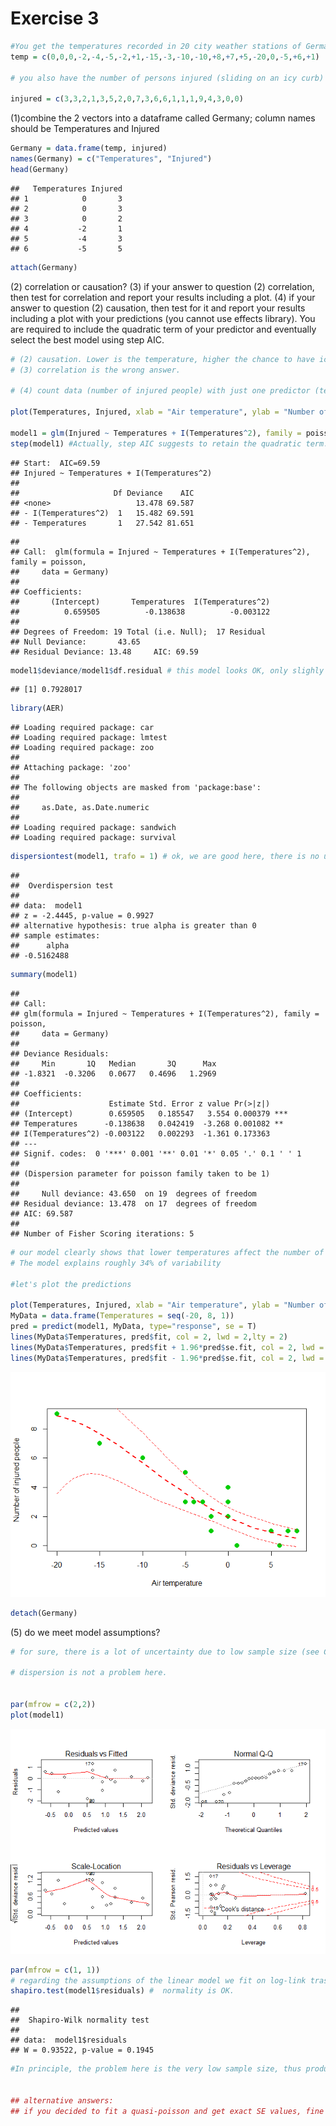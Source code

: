 # Exercise 3



```r
#You get the temperatures recorded in 20 city weather stations of Germany on Dec 25 2013
temp = c(0,0,0,-2,-4,-5,-2,+1,-15,-3,-10,-10,+8,+7,+5,-20,0,-5,+6,+1)

# you also have the number of persons injured (sliding on an icy curb) the same day in a buffer area of 2 km around each weather station

injured = c(3,3,2,1,3,5,2,0,7,3,6,6,1,1,1,9,4,3,0,0)
```

(1)combine the 2 vectors into a dataframe called Germany; column names should be Temperatures and Injured


```r
Germany = data.frame(temp, injured)
names(Germany) = c("Temperatures", "Injured")
head(Germany)
```

```
##   Temperatures Injured
## 1            0       3
## 2            0       3
## 3            0       2
## 4           -2       1
## 5           -4       3
## 6           -5       5
```

```r
attach(Germany)
```

(2) correlation or causation?
(3) if your answer to question (2) correlation, then test for correlation and report your results including a plot.
(4) if your answer to question (2) causation, then test for it  and report your results including a plot with your predictions (you cannot use effects library). You are required to include the quadratic term of your predictor and eventually select the best model using step AIC. 


```r
# (2) causation. Lower is the temperature, higher the chance to have icy curbs and thus injured people. If you have more injured people, this is not supposed to affect the temperature recorded by the weather station.
# (3) correlation is the wrong answer.

# (4) count data (number of injured people) with just one predictor (temperature). We need to begin with a Poisson regression. 

plot(Temperatures, Injured, xlab = "Air temperature", ylab = "Number of injured people", cex = 2, pch = 20, col = 3)

model1 = glm(Injured ~ Temperatures + I(Temperatures^2), family = poisson, data = Germany)
step(model1) #Actually, step AIC suggests to retain the quadratic term. so model 1 already is our best model.
```

```
## Start:  AIC=69.59
## Injured ~ Temperatures + I(Temperatures^2)
## 
##                     Df Deviance    AIC
## <none>                   13.478 69.587
## - I(Temperatures^2)  1   15.482 69.591
## - Temperatures       1   27.542 81.651
```

```
## 
## Call:  glm(formula = Injured ~ Temperatures + I(Temperatures^2), family = poisson, 
##     data = Germany)
## 
## Coefficients:
##       (Intercept)       Temperatures  I(Temperatures^2)  
##          0.659505          -0.138638          -0.003122  
## 
## Degrees of Freedom: 19 Total (i.e. Null);  17 Residual
## Null Deviance:	    43.65 
## Residual Deviance: 13.48 	AIC: 69.59
```

```r
model1$deviance/model1$df.residual # this model looks OK, only slighly underdispersed (dispersion parameter: 0.79)
```

```
## [1] 0.7928017
```

```r
library(AER)
```

```
## Loading required package: car
## Loading required package: lmtest
## Loading required package: zoo
## 
## Attaching package: 'zoo'
## 
## The following objects are masked from 'package:base':
## 
##     as.Date, as.Date.numeric
## 
## Loading required package: sandwich
## Loading required package: survival
```

```r
dispersiontest(model1, trafo = 1) # ok, we are good here, there is no underdispersion
```

```
## 
## 	Overdispersion test
## 
## data:  model1
## z = -2.4445, p-value = 0.9927
## alternative hypothesis: true alpha is greater than 0
## sample estimates:
##      alpha 
## -0.5162488
```

```r
summary(model1)
```

```
## 
## Call:
## glm(formula = Injured ~ Temperatures + I(Temperatures^2), family = poisson, 
##     data = Germany)
## 
## Deviance Residuals: 
##     Min       1Q   Median       3Q      Max  
## -1.8321  -0.3206   0.0677   0.4696   1.2969  
## 
## Coefficients:
##                    Estimate Std. Error z value Pr(>|z|)    
## (Intercept)        0.659505   0.185547   3.554 0.000379 ***
## Temperatures      -0.138638   0.042419  -3.268 0.001082 ** 
## I(Temperatures^2) -0.003122   0.002293  -1.361 0.173363    
## ---
## Signif. codes:  0 '***' 0.001 '**' 0.01 '*' 0.05 '.' 0.1 ' ' 1
## 
## (Dispersion parameter for poisson family taken to be 1)
## 
##     Null deviance: 43.650  on 19  degrees of freedom
## Residual deviance: 13.478  on 17  degrees of freedom
## AIC: 69.587
## 
## Number of Fisher Scoring iterations: 5
```

```r
# our model clearly shows that lower temperatures affect the number of injuered people.
# The model explains roughly 34% of variability

#let's plot the predictions

plot(Temperatures, Injured, xlab = "Air temperature", ylab = "Number of injured people", cex = 2, pch = 20, col = 3)
MyData = data.frame(Temperatures = seq(-20, 8, 1))
pred = predict(model1, MyData, type="response", se = T)
lines(MyData$Temperatures, pred$fit, col = 2, lwd = 2,lty = 2)
lines(MyData$Temperatures, pred$fit + 1.96*pred$se.fit, col = 2, lwd = 1, lty = 2)
lines(MyData$Temperatures, pred$fit - 1.96*pred$se.fit, col = 2, lwd = 1, lty = 2)
```

![](Exercise_3_with_solutions_files/figure-html/unnamed-chunk-3-1.png) 

```r
detach(Germany)
```

(5) do we meet model assumptions?


```r
# for sure, there is a lot of uncertainty due to low sample size (see CIs 95 in the plot for low temperatures, for instance),

# dispersion is not a problem here. 


par(mfrow = c(2,2))
plot(model1)
```

![](Exercise_3_with_solutions_files/figure-html/unnamed-chunk-4-1.png) 

```r
par(mfrow = c(1, 1))
# regarding the assumptions of the linear model we fit on log-link trasnformed data, homogeneity is not fully achieved (see bottom-left plots) and, clearly, we have problem with the Cook distance and influential values. 
shapiro.test(model1$residuals) #  normality is OK.
```

```
## 
## 	Shapiro-Wilk normality test
## 
## data:  model1$residuals
## W = 0.93522, p-value = 0.1945
```

```r
#In principle, the problem here is the very low sample size, thus producing heterogeneity, and increasing it would help to meet model assumption properly.  


## alternative answers:
## if you decided to fit a quasi-poisson and get exact SE values, fine as well. 
```


